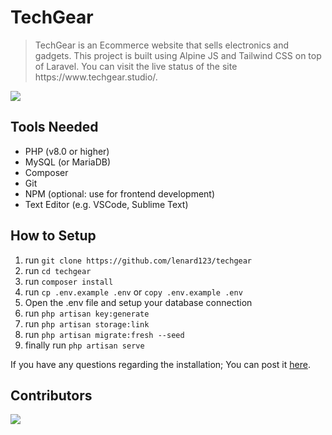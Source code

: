 # TechGear

<blockquote>
  TechGear is an Ecommerce website that sells electronics and gadgets. This project is built using Alpine JS and Tailwind CSS on top of Laravel. You can visit the live status of the site https://www.techgear.studio/.
</blockquote>
  
<p>
  <img src="https://github.com/lenard123/techgear/workflows/Deployment/badge.svg" />
</p>

## Tools Needed
- PHP (v8.0 or higher)
- MySQL (or MariaDB)
- Composer
- Git
- NPM (optional: use for frontend development)
- Text Editor (e.g. VSCode, Sublime Text)

## How to Setup
1. run `git clone https://github.com/lenard123/techgear`
2. run `cd techgear`
3. run `composer install`
4. run `cp .env.example .env` or `copy .env.example .env`
5. Open the .env file and setup your database connection
6. run `php artisan key:generate`
7. run `php artisan storage:link`
8. run `php artisan migrate:fresh --seed`
9. finally run `php artisan serve`

<p>If you have any questions regarding the installation; You can post it <a href='https://github.com/lenard123/techgear/discussions/categories/q-a'>here</a>.</p>


## Contributors

<a href="https://github.com/lenard123/techgear/graphs/contributors">
  <img src="https://contrib.rocks/image?repo=lenard123/techgear" />
</a>
